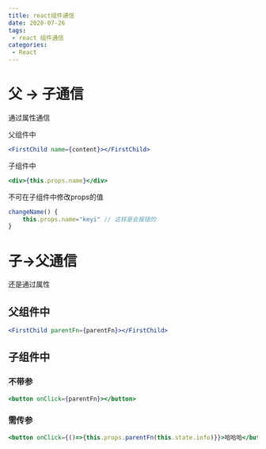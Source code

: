 ```yaml
---
title: react组件通信
date: 2020-07-26
tags:
 - react 组件通信
categories: 
 - React
---
```

# 父 -> 子通信

通过属性通信

父组件中

```jsx
<FirstChild name={content}></FirstChild>
```

子组件中

```jsx
<div>{this.props.name}</div>
```

不可在子组件中修改props的值

```js
changeName() {
    this.props.name="keyi" // 这样是会报错的
}
```



# 子->父通信

还是通过属性

## 父组件中

```jsx
<FirstChild parentFn={parentFn}></FirstChild>
```

## 子组件中

### 不带参

```jsx
<button onClick={parentFn}></button>
```

### 需传参

```jsx
<button onClick={()=>{this.props.parentFn(this.state.info)}}>哈哈哈</button>
```

